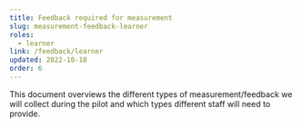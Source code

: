 ```yaml
---
title: Feedback required for measurement
slug: measurement-feedback-learner
roles:
  - learner
link: /feedback/learner
updated: 2022-10-18
order: 6
---
```

This document overviews the different types of measurement/feedback we will collect during the pilot and which types different staff will need to provide.​